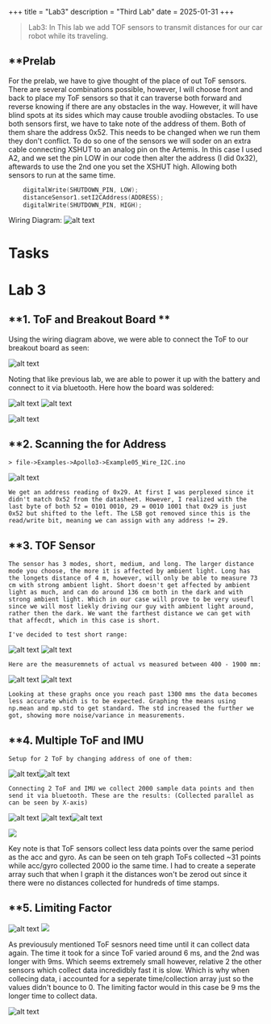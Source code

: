 +++
title = "Lab3"
description = "Third Lab"
date  = 2025-01-31
+++

> Lab3: In This lab we add TOF sensors to transmit distances for our car robot while its traveling. 

## **Prelab

For the prelab, we have to give thought of the place of out ToF sensors. There are several combinations possible, however, I will choose front and back to place my ToF sensors so that it can traverse both forward and reverse knowing if there are any obstacles in the way. However, it will have blind spots at its sides which may cause trouble avodiing obstacles. To use both sensors first, we have to take note of the address of them. Both of them share the address 0x52. This needs to be changed when we run them they don't conflict. To do so one of the sensors we will soder on an extra cable connecting XSHUT to an analog pin on the Artemis. In this case I used A2, and we set the pin LOW in our code then alter the address (I did 0x32), aftewards to use the 2nd one you set the XSHUT high. Allowing both sensors to run at the same time.
```c
    digitalWrite(SHUTDOWN_PIN, LOW);
    distanceSensor1.setI2CAddress(ADDRESS); 
    digitalWrite(SHUTDOWN_PIN, HIGH); 
```
Wiring Diagram: 
![alt text](Wiring_diagram.png)

# Tasks

# Lab 3

## **1. ToF and Breakout Board **

Using the wiring diagram above, we were able to connect the ToF to our breakout board as seen:

![alt text](battery_con.png)

Noting that like previous lab, we are able to power it up with the battery and connect to it via bluetooth. 
Here how the board was soldered: 

![alt text](bottom_solder.png) ![alt text](top_solder.png)

![alt text](connected_ble.png)


## **2. Scanning the for Address

    > file->Examples->Apollo3->Example05_Wire_I2C.ino


![alt text](address.png)

    We get an address reading of 0x29. At first I was perplexed since it didn't match 0x52 from the datasheet. However, I realized with the last byte of both 52 = 0101 0010, 29 = 0010 1001 that 0x29 is just 0x52 but shifted to the left. The LSB got removed since this is the read/write bit, meaning we can assign with any address != 29. 


## **3. TOF Sensor 

    The sensor has 3 modes, short, medium, and long. The larger distance mode you choose, the more it is affected by ambient light. Long has the longets distance of 4 m, however, will only be able to measure 73 cm with strong ambient light. Short doesn't get affected by ambient light as much, and can do around 136 cm both in the dark and with strong ambient light. Which in our case will prove to be very useufl since we will most liekly driving our guy with ambient light around, rather then the dark. We want the farthest distance we can get with that affecdt, which in this case is short. 

    I've decided to test short range:

![alt text](short_code.png) ![alt text](short_measure.png)

    Here are the measuremnets of actual vs measured between 400 - 1900 mm: 

![alt text](ABS_diff.png) ![alt text](ActvsMeas.png)


    Looking at these graphs once you reach past 1300 mms the data becomes less accurate which is to be expected. Graphing the means using np.mean and mp.std to get standard. The std increased the further we got, showing more noise/variance in measurements. 



## **4. Multiple ToF and IMU 

    Setup for 2 ToF by changing address of one of them: 

![alt text](loop.png)![alt text](setup.png)

    Connecting 2 ToF and IMU we collect 2000 sample data points and then send it via bluetooth. These are the results: (Collected parallel as can be seen by X-axis)

![alt text](TOF1vsTOF2.png) 
![alt text](acc.png)![alt text](Gyro.png)

[![](https://markdown-videos-api.jorgenkh.no/youtube/kcKIogiezIA)](https://youtu.be/kcKIogiezIA)

Key note is that ToF sensors collect less data points over the same period as the acc and gyro. As can be seen on teh graph ToFs collected ~31 points while acc/gyro collected 2000 io the same time. I had to create a seperate array such that when I graph it the distances won't be zerod out since it there were no distances collected for hundreds of time stamps. 


## **5. Limiting Factor 
![alt text](dt_times.png)
[![](https://markdown-videos-api.jorgenkh.no/youtube/X2TuPMtNqvs)](https://youtu.be/X2TuPMtNqvs)

As previousuly mentioned ToF sesnors need time until it can collect data again.  The time it took for a since ToF varied around 6 ms, and the 2nd was longer with 9ms. Which seems extremely small however, relative 2 the other sensors which collect data incredidbly fast it is slow. Which is why when collecing data, i accounted for a seperate time/collection array just so the values didn't bounce to 0. The limiting factor would in this case be 9 ms the longer time to collect data. 


![alt text](dts_.png)





